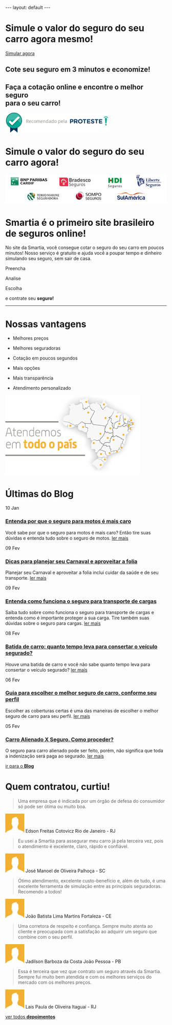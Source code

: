 \-\-\- 
layout: default 
\-\-\-

Simule o valor do seguro do seu carro agora mesmo!
==================================================

[Simular agora](#)

Cote seu seguro em **3 minutos** e **economize!**
-------------------------------------------------

[](seguradoras)

Faça a cotação online e encontre o melhor seguro  
para o seu carro!
--------------------------------------------------------------------

![](/resources/v3/images/landing-pages/proteste/proteste_bar.png)

Simule o valor do **seguro do seu carro agora!**
================================================

![Seguradoras parceiras da Smartia](/resources/v3/images/home/seguradoras/seguradoras-parceiras-home.png)  

Smartia é o **primeiro site brasileiro** de **seguros online!**
===============================================================

No site da Smartia, você consegue cotar o seguro do seu carro em poucos minutos! Nosso serviço é gratuito e ajuda você a poupar tempo e dinheiro simulando seu seguro, sem sair de casa.

Preencha

Analise

Escolha

e contrate seu **seguro!**

* * *

Nossas **vantagens**
====================

*   Melhores preços
*   Melhores seguradoras
*   Cotação em poucos segundos

*   Mais opções
*   Mais transparência
*   Atendimento personalizado

![Atendemos em todo o paÃ­s](/resources/v3/images/home/mapa-cobertura.png)

Últimas do **Blog**
===================

10 Jan

### [Entenda por que o seguro para motos é mais caro](https://www.smartia.com.br/blog/2018/02/10/entenda-por-que-o-seguro-para-motos-e-mais-caro/)

Você sabe por que o seguro para motos é mais caro? Então tire suas dúvidas e entenda tudo sobre o seguro de motos. [ler mais](https://www.smartia.com.br/blog/2018/02/10/entenda-por-que-o-seguro-para-motos-e-mais-caro/)

09 Fev

### [Dicas para planejar seu Carnaval e aproveitar a folia](https://www.smartia.com.br/blog/2018/02/09/dicas-para-planejar-seu-carnaval-e-aproveitar-folia/)

Planejar seu Carnaval e aproveitar a folia inclui cuidar da saúde e de seu transporte. [ler mais](https://www.smartia.com.br/blog/2018/02/09/dicas-para-planejar-seu-carnaval-e-aproveitar-folia/)

09 Fev

### [Entenda como funciona o seguro para transporte de cargas](https://www.smartia.com.br/blog/2018/02/09/entenda-o-seguro-para-transporte-de-cargas/)

Saiba tudo sobre como funciona o seguro para transporte de cargas e entenda como é importante proteger a sua carga. Tire também suas dúvidas sobre o seguro para cargas. [ler mais](https://www.smartia.com.br/blog/2018/02/09/entenda-o-seguro-para-transporte-de-cargas/)

08 Fev

### [Batida de carro: quanto tempo leva para consertar o veículo segurado?](https://www.smartia.com.br/blog/2018/02/08/batida-de-carro-quanto-tempo-leva-para-consertar-o-veiculo-segurado/)

Houve uma batida de carro e você não sabe quanto tempo leva para consertar o veículo segurado? [ler mais](https://www.smartia.com.br/blog/2018/02/08/batida-de-carro-quanto-tempo-leva-para-consertar-o-veiculo-segurado/)

06 Fev

### [Guia para escolher o melhor seguro de carro, conforme seu perfil](https://www.smartia.com.br/blog/2018/02/06/guia-para-escolher-o-melhor-seguro-de-carro-conforme-seu-perfil/)

Escolher as coberturas certas é uma das maneiras de escolher o melhor seguro de carro para seu perfil. [ler mais](https://www.smartia.com.br/blog/2018/02/06/guia-para-escolher-o-melhor-seguro-de-carro-conforme-seu-perfil/)

05 Fev

### [Carro Alienado X Seguro. Como proceder?](https://www.smartia.com.br/blog/2018/02/05/carro-alienado-x-seguro-como-proceder/)

O seguro para carro alienado pode ser feito, porém, não significa que toda a indenização será paga ao segurado. [ler mais](https://www.smartia.com.br/blog/2018/02/05/carro-alienado-x-seguro-como-proceder/)

[ir para o **Blog**](blog)

Quem contratou, **curtiu!**
===========================

> Uma empresa que é indicada por um órgão de defesa do consumidor só pode ser ótima ou muito boa.

![Viviane Alves dos Santos](/resources/v3/images/home/depoimentos/sem-foto.png) Edson Freitas Cotovicz Rio de Janeiro - RJ

> Eu usei a Smartia para assegurar meu carro já pela terceira vez, pois o atendimento é excelente, claro, rápido e confiável.

![Eliane Alvarez](/resources/v3/images/home/depoimentos/sem-foto.png) José Manoel de Oliveira Palhoça - SC

> Ótimo atendimento, excelente custo-benefício e, além de tudo, é uma excelente ferramenta de simulação entre as principais seguradoras. Recomendo a todos!

![Edson Anversa Ricobom](/resources/v3/images/home/depoimentos/sem-foto.png) João Batista Lima Martins Fortaleza - CE

> Uma corretora de respeito e confiança. Sempre muito atenta ao cliente e preocupada com a satisfação ao adquirir um seguro que combine com o seu perfil.

![Marcos Barreto da Silva](/resources/v3/images/home/depoimentos/sem-foto.png) Jadilson Barboza da Costa João Pessoa - PB

> Essa é terceira que vez que contrato um seguro através da Smartia. Sempre fui muito bem atendida e com os melhores serviços do mercado com os melhores preços.

![Walfredo dos Santos](/resources/v3/images/home/depoimentos/sem-foto.png) Lais Paula de Oliveira Itaguaí - RJ

[ver todos **depoimentos**](depoimentos)